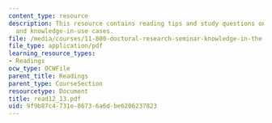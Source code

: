 ```yaml
---
content_type: resource
description: This resource contains reading tips and study questions on student briefs
  and knowledge-in-use cases.
file: /media/courses/11-800-doctoral-research-seminar-knowledge-in-the-public-arena-spring-2007/9f9b87c4731e86736a6dbe6206237823_read12_13.pdf
file_type: application/pdf
learning_resource_types:
- Readings
ocw_type: OCWFile
parent_title: Readings
parent_type: CourseSection
resourcetype: Document
title: read12_13.pdf
uid: 9f9b87c4-731e-8673-6a6d-be6206237823
---
```

